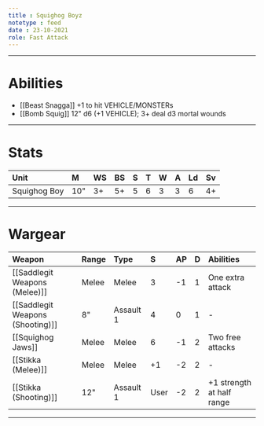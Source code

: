 ```yaml
---
title : Squighog Boyz
notetype : feed
date : 23-10-2021
role: Fast Attack
---
```


---

# Abilities

- [[Beast Snagga]] +1 to hit VEHICLE/MONSTERs
- [[Bomb Squig]] 12" d6 (+1 VEHICLE); 3+ deal d3 mortal wounds

---

# Stats

| Unit         | M   | WS  | BS  | S   | T   | W   | A   | Ld  | Sv  |
|:------------ |:--- |:--- |:--- |:--- |:--- |:--- |:--- |:--- | --- |
| Squighog Boy | 10" | 3+  | 5+  | 5   | 6   | 3   | 3   | 6   | 4+  |

---

# Wargear

| Weapon                           | Range | Type      | S    | AP  | D   | Abilities                 |
|:-------------------------------- |:----- |:--------- |:---- |:--- |:--- |:------------------------- |
| [[Saddlegit Weapons (Melee)]]    | Melee | Melee     | 3    | -1  | 1   | One extra attack          |
| [[Saddlegit Weapons (Shooting)]] | 8"    | Assault 1 | 4    | 0   | 1   | -                         |
| [[Squighog Jaws]]                | Melee | Melee     | 6    | -1  | 2   | Two free attacks          |
| [[Stikka (Melee)]]               | Melee | Melee     | +1   | -2  | 2   | -                         |
| [[Stikka (Shooting)]]            | 12"   | Assault 1 | User | -2  | 2   | +1 strength at half range |

---